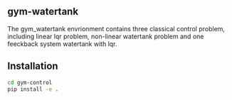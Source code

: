 ## gym-watertank

The gym_watertank envrionment contains three classical control problem, including linear lqr problem, non-linear watertank problem and one feeckback system watertank with lqr.

## Installation
```bash
cd gym-control
pip install -e .
```